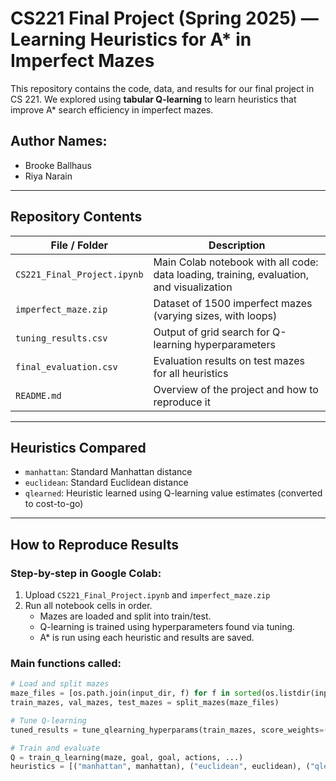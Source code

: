 # CS221 Final Project (Spring 2025) — Learning Heuristics for A* in Imperfect Mazes

This repository contains the code, data, and results for our final project in CS 221. We explored using **tabular Q-learning** to learn heuristics that improve A* search efficiency in imperfect mazes.

## Author Names: 
- Brooke Ballhaus  
- Riya Narain

---

## Repository Contents

| File / Folder               | Description |
|----------------------------|-------------|
| `CS221_Final_Project.ipynb` | Main Colab notebook with all code: data loading, training, evaluation, and visualization |
| `imperfect_maze.zip`       | Dataset of 1500 imperfect mazes (varying sizes, with loops) |
| `tuning_results.csv`       | Output of grid search for Q-learning hyperparameters |
| `final_evaluation.csv`     | Evaluation results on test mazes for all heuristics |
| `README.md`                | Overview of the project and how to reproduce it |

---

## Heuristics Compared

- `manhattan`: Standard Manhattan distance
- `euclidean`: Standard Euclidean distance
- `qlearned`: Heuristic learned using Q-learning value estimates (converted to cost-to-go)

---

## How to Reproduce Results

### Step-by-step in Google Colab:

1. Upload `CS221_Final_Project.ipynb` and `imperfect_maze.zip`
2. Run all notebook cells in order.
   - Mazes are loaded and split into train/test.
   - Q-learning is trained using hyperparameters found via tuning.
   - A* is run using each heuristic and results are saved.

### Main functions called:

```python
# Load and split mazes
maze_files = [os.path.join(input_dir, f) for f in sorted(os.listdir(input_dir)) if f.endswith(".txt")]
train_mazes, val_mazes, test_mazes = split_mazes(maze_files)

# Tune Q-learning
tuned_results = tune_qlearning_hyperparams(train_mazes, score_weights=(1.0, 1.0, 0.2))

# Train and evaluate
Q = train_q_learning(maze, goal, goal, actions, ...)
heuristics = [("manhattan", manhattan), ("euclidean", euclidean), ("qlearned", learned_heuristic(Q, actions))]

